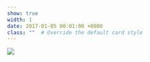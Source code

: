 ```yaml
---
show: true
width: 1
date: 2017-01-05 00:01:00 +0800
class: ""  # Override the default card style
---
```

<div>
<img src="{{ 'assets/logo/logo_Leip.png' | relative_url }}" class="img-fluid rounded" > 
</div>
